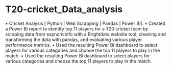 # T20-cricket_Data_analysis

•	Cricket Analysis [ Python | Web Scrapping | Pandas | Power BI].
•	Created a Power Bi report to identify top 11 players for a T20 cricket team by scraping data from espncricinfo with a Brightdata website tool, cleaning and transforming the data with pandas, and evaluating various player performance metrics.
•	Used the resulting Power Bi dashboard to select players for various categories and choose the top 11 players to play in the match.
•	Used the resulting Power Bi dashboard to select players for various categories and choose the top 11 players to play in the match.
